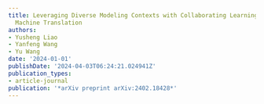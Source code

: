 ```yaml
---
title: Leveraging Diverse Modeling Contexts with Collaborating Learning for Neural
  Machine Translation
authors:
- Yusheng Liao
- Yanfeng Wang
- Yu Wang
date: '2024-01-01'
publishDate: '2024-04-03T06:24:21.024941Z'
publication_types:
- article-journal
publication: '*arXiv preprint arXiv:2402.18428*'
---
```

